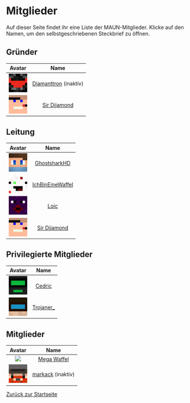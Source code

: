 # Mitglieder
Auf dieser Seite findet ihr eine Liste der MAUN-Mitglieder. Klicke auf den Namen, um den selbstgeschriebenen Steckbrief zu öffnen.

## Gründer
|Avatar|Name|
|:-:  |:-:  |  
|<img src="Face/Diamanttron.png" width="50">|[Diamanttron](https://themaun.github.io/Mitglieder/Diamanttron) (inaktiv)|  
|<img src="Face/Sir_Dijamond.png" width="50">|[Sir Dijamond](https://themaun.github.io/Mitglieder/Sir_Dijamond)|  

## Leitung
|Avatar|Name|
|:-:  |:-:  |  
|<img src="Face/Ghostshark.png" width="50">|[GhostsharkHD](https://themaun.github.io/Mitglieder/GhostsharkHD)|  
|<img src="Face/Waffel.png" width="50">|[IchBinEineWaffel](https://themaun.github.io/Mitglieder/IchBinEineWaffel)|
|<img src="Face/Loic.png" width="50">|[Loic](https://themaun.github.io/Mitglieder/Loic)|    
|<img src="Face/Sir_Dijamond.png" width="50">|[Sir Dijamond](https://themaun.github.io/Mitglieder/Sir_Dijamond)|  

## Privilegierte Mitglieder
|Avatar|Name|
|:-:  |:-:  |  
|<img src="Face/Cedric.png" width="50">|[Cedric](https://themaun.github.io/Mitglieder/Cedric)|  
|<img src="Face/Trojaner_.png" width="50">|[Trojaner_](https://themaun.github.io/Mitglieder/Trojaner_)|  

## Mitglieder
|Avatar|Name|
|:-:  |:-:  |  
|<img src="Face/Sassor.png" width="50">|[Mega Waffel](https://themaun.github.io/Mitglieder/Mega_Waffel)|  
|<img src="Face/markack.png" width="50">|[markack](https://themaun.github.io/Mitglieder/markack) (inaktiv)|  

[Zurück zur Startseite](https://themaun.github.io)
